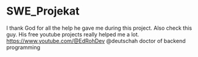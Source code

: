 # SWE_Projekat
I thank God for all the help he gave me during this project.
Also check this guy. His free youtube projects really helped me a lot. https://www.youtube.com/@EdRohDev
@deutschah doctor of backend programming
